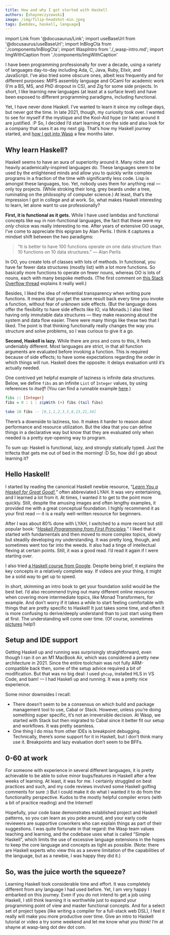```yaml
---
title: How and why I got started with Haskell
authors: [shayneczyzewski]
image: /img/filip-headshot-min.jpeg
tags: [webdev, haskell, language]
---
```


import Link from '@docusaurus/Link';
import useBaseUrl from '@docusaurus/useBaseUrl';
import InBlogCta from './components/InBlogCta';
import WaspIntro from './_wasp-intro.md';
import ImgWithCaption from './components/ImgWithCaption'


I have been programming professionally for over a decade, using a variety of languages day-to-day including Ada, C, Java, Ruby, Elixir, and JavaScript. I’ve also tried some obscure ones, albeit less frequently and for different purposes: MIPS assembly language and OCaml for academic work (I’m a BS, MS, and PhD dropout in CS), and Zig for some side projects. In short, I like learning new languages (at least at a surface level) and have been exposed to different programming paradigms, including functional.

Yet, I have never done Haskell. I’ve wanted to learn it since my college days, but never got the time. In late 2021, though, my curiosity took over. I wanted to see for myself if the mystique and the Kool-Aid hype (or hate) around it are justified. :P So, I decided I’d start learning it on the side and also look for a company that uses it as my next gig. That’s how my Haskell journey started, and [how I got into Wasp](https://wasp-lang.dev/blog/2021/12/21/shayne-intro) a few months later.

<!--truncate-->

## Why learn Haskell?

Haskell seems to have an aura of superiority around it. Many niche and heavily academically-inspired languages do. These languages seem to be used by the enlightened minds and allow you to quickly write complex programs in a fraction of the time with significantly less code. Lisp is amongst these languages, too. Yet, nobody uses them for anything real — only toy projects. (While stroking their long, grey beards under a tree, ruminating on the philosophy of computer science.) At least, that’s the impression I got in college and at work. So, what makes Haskell interesting to learn, let alone want to use professionally?

**First, it is functional as it gets.** While I have used lambdas and functional concepts like `map` in non-functional languages, the fact that these were my *only* choice was really interesting to me. After years of extensive OO usage, I’ve come to appreciate this epigram by Alan Perlis. I think it captures a mindset shift between the two paradigms:

> “It is better to have 100 functions operate on one data structure than 10 functions on 10 data structures.” — Alan Perlis
>

In OO, you create lots of classes with lots of methods. In functional, you have far fewer data structures (mostly list) with a lot more functions. So basically more functions to operate on fewer nouns, whereas OO is lots of nouns, each with many bespoke methods. (The first comment on [this Stack Overflow thread](https://stackoverflow.com/questions/6016271/why-is-it-better-to-have-100-functions-operate-on-one-data-structure-than-10-fun) explains it really well.)

Besides, I liked the idea of referential transparency when writing pure functions. It means that you get the same result back every time you invoke a function, without fear of unknown side effects. (But the language does offer the flexibility to have side effects like IO, via Monads.) I also liked having only immutable data structures — they make reasoning about the system and data flow easier. There were many things like these two that I liked. The point is that thinking functionally really changes the way you structure and solve problems, so I was curious to give it a go.

**Second, Haskell is lazy.** While there are pros and cons to this, it feels undeniably different. Most languages are strict, in that all function arguments are evaluated before invoking a function. This is required because of side effects; to have some expectations regarding the order in which things will run. Haskell does the opposite: it delays evaluation until it’s actually needed.

One contrived yet helpful example of laziness is infinite data structures. Below, we define `fibs` as an infinite `List` of `Integer` values, by using references to *itself*! (You can find a runnable example [here](https://replit.com/@ShayneCzyzewsk1/LazyHaskellExample?v=1#Main.hs).) 

```haskell
fibs :: [Integer]
fibs = 0 : 1 : zipWith (+) fibs (tail fibs)

take 10 fibs -- [0,1,1,2,3,5,8,13,21,34]
```

There’s a downside to laziness, too. It makes it harder to reason about performance and resource utilization. But the idea that you can define things in a declarative way but know that they are evaluated only when needed is a pretty eye-opening way to program.

To sum up: Haskell is functional, lazy, and strongly statically typed. Just the trifecta that gets me out of bed in the morning! :D So, how did I go about learning it?

## Hello Haskell!

I started by reading the canonical Haskell newbie resource, “*[Learn You a Haskell for Great Good!](http://learnyouahaskell.com/),*” often abbreviated LYAH. It was very entertaining, and I learned a lot from it. At times, I wanted it to get to the point more quickly. Still, despite the amusing images and often lengthy examples, it provided me with a great conceptual foundation. I highly recommend it as your first read — it is a really well-written resource for beginners.

After I was about 80% done with LYAH, I switched to a more recent but still popular book: “*[Haskell Programming from First Principles](https://haskellbook.com/)*.” I liked that it started with fundamentals and then moved to more complex topics, slowly but steadily developing my understanding. It was pretty long, though, and sometimes went too far into the weeds. It also had a tinge of intellectual flexing at certain points. Still, it was a good read. I’d read it again if I were starting over.

I also tried [a Haskell course from Google](https://github.com/google/haskell-trainings). Despite being brief, it explains the key concepts in a relatively complete way. If videos are your thing, it might be a solid way to get up to speed.

In short, skimming an intro book to get your foundation solid would be the best bet. I’d also recommend trying out many different online resources when covering more intermediate topics, like Monad Transformers, for example. And don’t worry if it takes a while to start feeling comfortable with things that are pretty specific to Haskell! It just takes some time, and often it is more confusing to derive/deeply understand than to just start using them at first. The understanding will come over time. (Of course, sometimes [pictures](https://adit.io/posts/2013-04-17-functors,_applicatives,_and_monads_in_pictures.html) help!)

## Setup and IDE support

Getting Haskell up and running was surprisingly straightforward, even though I ran it on an M1 MacBook Air, which was considered a pretty new architecture in 2021. Since the entire toolchain was not fully ARM-compatible back then, some of the setup advice required a bit of modification. But that was no big deal: I used `ghcup`, installed HLS in VS Code, and bam! — I had Haskell up and running. It was a pretty nice experience. 

Some minor downsides I recall:

- There doesn’t seem to be a consensus on which build and package management tool to use, Cabal or Stack. However, unless you’re doing something super specific, it’s not an irreversible decision. At Wasp, we started with Stack but then migrated to Cabal since it better fit our setup and workflows. It was pretty seamless.
- One thing I do miss from other IDEs is breakpoint debugging. Technically, there’s *some* support for it in Haskell, but I don’t think many use it. Breakpoints and lazy evaluation don’t seem to be BFFs.

## 0-60 at work

For someone with experience in several different languages, it is pretty achievable to be able to solve minor bugs/features in Haskell after a few weeks of learning. At least, it was for me. I certainly struggled on best practices and such, and my code reviews involved some Haskell golfing comments for sure :) But I could make it do what I wanted it to do from the functionality perspective. Kudos to the mostly helpful compiler errors (with a bit of practice reading) and the Internet!

Hopefully, your code base demonstrates established project and Haskell patterns, so you can learn as you poke around, and your early code reviewers are supportive coworkers who can explain things as part of their suggestions. I was quite fortunate in that regard: the Wasp team values teaching and learning, and the codebase uses what is called “Simple Haskell”, which limits the use of excessive language extensions in the hopes to keep the core language and concepts as tight as possible. (Note: there are Haskell experts who view this as a severe limitation of the capabilities of the language, but as a newbie, I was happy they did it.)

## So, was the juice worth the squeeze?

Learning Haskell took considerable time and effort. It was completely different from any language I had used before. Yet, I am very happy I embarked on this journey. Even if you do not intend to get a job using Haskell, I still think learning it is worthwhile just to expand your programming point of view and master functional concepts. And for a select set of project types (like writing a compiler for a full-stack web DSL), I feel it really will make you more productive over time. Give an intro to Haskell tutorial or video a try some weekend and let me know what you think! I’m at shayne at wasp-lang dot dev dot com.